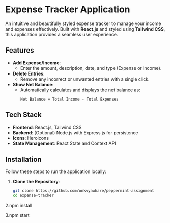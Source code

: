 # Expense Tracker Application

An intuitive and beautifully styled expense tracker to manage your income and expenses effectively. Built with **React.js** and styled using **Tailwind CSS**, this application provides a seamless user experience.

## Features

- **Add Expense/Income**: 
  - Enter the amount, description, date, and type (Expense or Income).
- **Delete Entries**: 
  - Remove any incorrect or unwanted entries with a single click.
- **Show Net Balance**: 
  - Automatically calculates and displays the net balance as:
    ```
    Net Balance = Total Income - Total Expenses
    ```

## Tech Stack

- **Frontend**: React.js, Tailwind CSS
- **Backend**: (Optional) Node.js with Express.js for persistence
- **Icons**: Heroicons
- **State Management**: React State and Context API

## Installation

Follow these steps to run the application locally:

1. **Clone the Repository**:
   ```bash
   git clone https://github.com/onkvyawhare/peppermint-assignment
   cd expense-tracker

2.npm install

3.npm start


